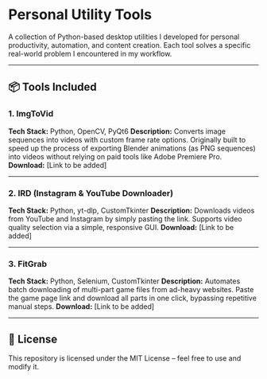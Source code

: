 # Personal Utility Tools

A collection of Python-based desktop utilities I developed for personal productivity, automation, and content creation. Each tool solves a specific real-world problem I encountered in my workflow.

---

## 📦 Tools Included

### 1. ImgToVid

**Tech Stack:** Python, OpenCV, PyQt6
**Description:**
Converts image sequences into videos with custom frame rate options.
Originally built to speed up the process of exporting Blender animations (as PNG sequences) into videos without relying on paid tools like Adobe Premiere Pro.
**Download:** \[Link to be added]

---

### 2. IRD (Instagram & YouTube Downloader)

**Tech Stack:** Python, yt-dlp, CustomTkinter
**Description:**
Downloads videos from YouTube and Instagram by simply pasting the link.
Supports video quality selection via a simple, responsive GUI.
**Download:** \[Link to be added]

---

### 3. FitGrab

**Tech Stack:** Python, Selenium, CustomTkinter
**Description:**
Automates batch downloading of multi-part game files from ad-heavy websites.
Paste the game page link and download all parts in one click, bypassing repetitive manual steps.
**Download:** \[Link to be added]

---

## 📜 License

This repository is licensed under the MIT License – feel free to use and modify it.
